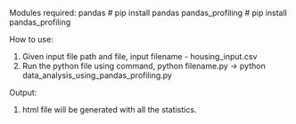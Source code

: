 Modules required:
pandas # pip install pandas
pandas_profiling # pip install pandas_profiling

How to use:
1. Given input file path and file, input filename - housing_input.csv
2. Run the python file using command, python filename.py -> python data_analysis_using_pandas_profiling.py

Output:
1. html file will be generated with all the statistics.
